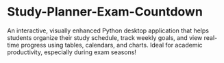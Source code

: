 # Study-Planner-Exam-Countdown
An interactive, visually enhanced Python desktop application that helps students organize their study schedule, track weekly goals, and view real-time progress using tables, calendars, and charts. Ideal for academic productivity, especially during exam seasons!

